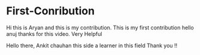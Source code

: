 # First-Conribution
Hi this is Aryan and this is my contribution.
This is my first contribution
hello anuj thanks for this video. Very Helpful 

Hello there,
Ankit chauhan this side a learner in this field
Thank you !!
